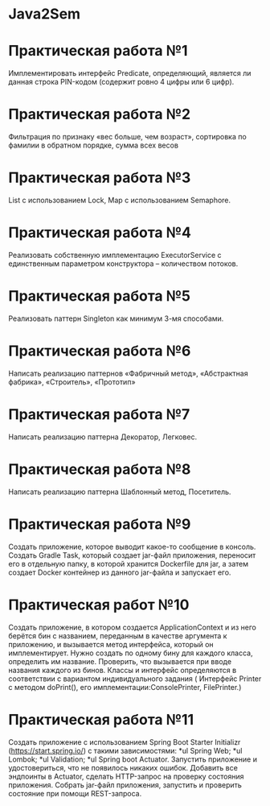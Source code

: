 # Java2Sem
# Практическая работа №1
 Имплементировать интерфейс Predicate, определяющий, является ли данная строка PIN-кодом (содержит ровно 4 цифры или 6 цифр).
# Практическая работа №2
 Фильтрация по признаку «вес больше, чем возраст», сортировка по фамилии в обратном порядке, сумма всех весов
# Практическая работа №3
 List с использованием Lock, Map с использованием Semaphore.
# Практическая работа №4
 Реализовать собственную имплементацию ExecutorService с единственным параметром конструктора – количеством потоков.
# Практическая работа №5
 Реализовать паттерн Singleton как минимум 3-мя способами.
# Практическая работа №6
 Написать реализацию паттернов «Фабричный метод», «Абстрактная фабрика», «Строитель», «Прототип»
# Практическая работа №7
 Написать реализацию паттерна Декоратор, Легковес.
# Практическая работа №8
 Написать реализацию паттерна Шаблонный метод, Посетитель.
# Практическая работа №9
 Создать приложение, которое выводит какое-то сообщение в консоль. Создать Gradle Task, который создает jar-файл приложения, переносит его в
 отдельную папку, в которой хранится Dockerfile для jar, а затем создает Docker контейнер из данного jar-файла и запускает его.
# Практическая работ №10
 Создать приложение, в котором создается ApplicationContext и из него берётся бин с названием, переданным в качестве аргумента к приложению, и
 вызывается метод интерфейса, который он имплементирует. Нужно создать по одному бину для каждого класса, определить им название. Проверить, что
 вызывается при вводе названия каждого из бинов. Классы и интерфейс определяются в соответствии с вариантом индивидуального задания ( Интерфейс Printer с методом doPrint(), его     имплементации:ConsolePrinter, FilePrinter.)
# Практическая работа №11
 Создать приложение с использованием Spring Boot Starter Initializr
(https://start.spring.io/) с такими зависимостями:
*ul Spring Web;
*ul Lombok;
*ul Validation;
*ul Spring boot Actuator.
Запустить приложение и удостовериться, что не появилось никаких ошибок. Добавить все эндпоинты в Actuator, сделать HTTP-запрос на проверку состояния приложения. Собрать jar-файл приложения, запустить и проверить состояние при помощи REST-запроса.
#
